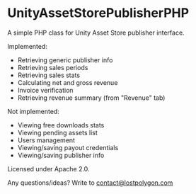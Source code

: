 UnityAssetStorePublisherPHP
===========================

A simple PHP class for Unity Asset Store publisher interface.

Implemented:
* Retrieving generic publisher info
* Retrieving sales periods
* Retrieving sales stats
* Calculating net and gross revenue
* Invoice verification
* Retrieving revenue summary (from "Revenue" tab)

Not implemented:
* Viewing free downloads stats
* Viewing pending assets list
* Users management
* Viewing/saving payout credentials
* Viewing/saving publisher info

Licensed under Apache 2.0.

Any questions/ideas? Write to contact@lostpolygon.com

